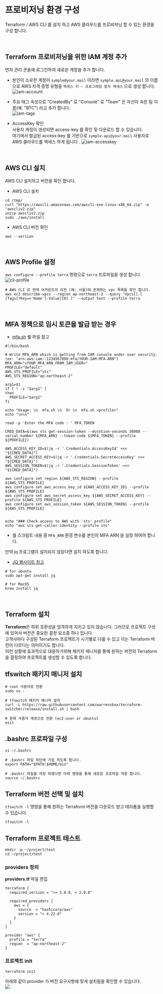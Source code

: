 # 프로비저닝 환경 구성
Terraform / AWS CLI 를 설치 하고 AWS 클라우드를 프로비저닝 할 수 있는 환경을 구성 합니다.

<br>

## Terraform 프로비저닝을 위한 IAM 계정 추가 
먼저 관리 콘솔에 로그인하여 새로운 계정을 추가 합니다.    

- 본인이 소유한 계정이 `symple@your.mail` 이라면 `symple.api@your.mail` 의 이름으로 AWS 자격 증명 유형을 `액세스 키 – 프로그래밍 방식 액세스` 으로 생성 합니다.  
![iam-account](../images/img_1.png)


- 주요 태그 속성으로 "CreatedBy" 로 "Console" 로 "Team" 은 자신이 속한 팀 이름(예: "BTC") 라고 추가 합니다.  
![iam-tags](../images/img_2.png)


- AccessKey 확인  
사용자 계정이 생성되면 access-key 를 확인 및 다운로드 할 수 있습니다.  
여기에서 발급된 access-key 를 기반으로 `symple.api@your.mail` 사용자로 AWS 클라우드를 액세스 하게 됩니다 .
![iam-accesskey](../images/img_3.png)

<br>

## AWS CLI 설치 
AWS CLI 설치하고 버전을 확인 합니다. 

- AWS CLI 설치
```
cd /tmp/
curl "https://awscli.amazonaws.com/awscli-exe-linux-x86_64.zip" -o "awscliv2.zip"
unzip awscliv2.zip
sudo ./aws/install
```

- AWS CLI 버전 확인
```
aws --version 
```

<br>

## AWS Profile 설정
`aws configure --profile terra` 명령으로 `terra` 프로파일을 생성 합니다.   
![cli-profile](../images/img_4.png)

```
# AWS CLI 로 현재 어카운트의 리전 (예: 서울)에 존재하는 vpc 목록을 확인 합니다. 
aws ec2 describe-vpcs --region ap-northeast-2 --query "Vpcs[].[ [Tags[?Key=='Name'].Value][0] ]" --output text --profile terra
```

<br>

## MFA 정책으로 임시 토큰을 발급 받는 경우

- [mfa.sh](./mfa.sh) 쉘 파일 참고 
```shell
#!/bin/bash

# Write MFA_ARN which is getting from IAM console under user security. (ex: "arn:aws:iam::1234567890:mfa/YOUR-IAM-MFA-ARN")
MFA_ARN="<YOUR_MFA_ARN_FROM_IAM_USER>"
PROFILE="default"
AWS_STS_PROFILE="sts"
AWS_STS_REGION="ap-northeast-2"

arg1=$1
if [ ! -z "$arg1" ]
then
  PROFILE="$arg1"
fi

echo "Usage: \n  mfa.sh \n  Or \n  mfa.sh <profile>"
echo "\n\n"

read -p 'Enter the MFA code : ' MFA_TOKEN

CRED_DATA=$(aws sts get-session-token --duration-seconds 36000 --serial-number ${MFA_ARN} --token-code ${MFA_TOKEN} --profile ${PROFILE})

AWS_ACCESS_KEY_ID=$(jq -r '.Credentials.AccessKeyId' <<< "${CRED_DATA}")
AWS_SECRET_ACCESS_KEY=$(jq -r '.Credentials.SecretAccessKey' <<< "${CRED_DATA}")
AWS_SESSION_TOKEN=$(jq -r '.Credentials.SessionToken' <<< "${CRED_DATA}")

aws configure set region ${AWS_STS_REGION} --profile ${AWS_STS_PROFILE}
aws configure set aws_access_key_id ${AWS_ACCESS_KEY_ID} --profile ${AWS_STS_PROFILE}
aws configure set aws_secret_access_key ${AWS_SECRET_ACCESS_KEY} --profile ${AWS_STS_PROFILE}
aws configure set aws_session_token ${AWS_SESSION_TOKEN} --profile ${AWS_STS_PROFILE}


echo "### Check access to AWS with 'sts' profile"
echo "aws sts get-caller-identity --profile sts"
```

- 쉘 스크림트 내용 중 `MFA_ARN` 환경 변수를 본인의 MFA ARN 을 설정 하여야 합니다.


만약 jq 프로그램이 설치되지 않았다면 설치 하도록 합니다.  
- [JQ 웹사이트 참고](https://stedolan.github.io/jq/)

```shell
# for ubuntu 
sudo apt-get install jq

# for MacOS
brew install jq
```


<br>

## Terraform 설치 

**Terraform**은 하위 호환성을 엄격하게 지키고 있지 않습니다. 그러므로 프로젝트 구성에 있어서 버전은 중요한 결정 요소중 하나 입니다.    
고객사마다 구성된 Terraform 프로젝트가 시기별로 다를 수 있고 이는 Terraform 버전이 다르다는 의미이기도 합니다.  
이런 상황에 효과적으로 대응하기위해 패키지 매니저를 통해 원하는 버전의 Terraform을 결정하여 프로젝트를 생성할 수 있도록 합니다.  

## tfswitch 패키지 매니저 설치 
```
# root 사용자로 전환
sudo su -

# tfswitch 패키지 매니저 설치 
curl -L https://raw.githubusercontent.com/warrensbox/terraform-switcher/release/install.sh | bash

# 원래 사용자 계정으로 전환 (ec2-user or ubuntu)
exit
```

## .bashrc 프로파일 구성
```
vi ~/.bashrc

# .bashrc 파일 하단에 기입 하도록 합니다.
export PATH="$PATH:$HOME/bin"

# .bashrc 파일을 저장 하였다면 아래 명령을 통해 새로운 프로파일 적용 합니다. 
source ~/.bashrc
```

## Terraform 버전 선택 및 설치
`tfswitch -l` 명령을 통해 원하는 Terraform 버전을 다운로드 받고 테라폼을 실행할 수 있습니다. 
```
tfswitch -l
```


## Terraform 프로젝트 테스트
```
mkdir -p ~/project/test
cd ~/project/test
```

### providers 정의 

**providers.tf** 파일 편집
```hcl
terraform {
  required_version = ">= 1.0.0, < 2.0.0"

  required_providers {
    aws = {
      source  = "hashicorp/aws"
      version = "> 4.22.0"
    }
  }
}

provider "aws" {
  profile = "terra"
  region  = "ap-northeast-2"
}
```

### 프로젝트 init 
```
terraform init 
```
아래와 같이 provider 가 버전 요구사항에 맞게 설치됨을 확인할 수 있습니다.  
![](../images/img_5.png)

